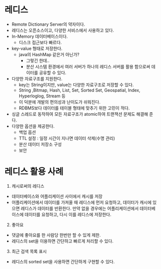 # 레디스
- Remote Dictionary Server의 약자이다.  
- 레디스는 오픈소스이고, 다양한 서비스에서 사용하고 있다.  
- In-Memory 데이터베이스이다.
  - 디스크 접근보다 빠르다.
- key-value 형태로 저장한다.
  - java의 HashMap 같은거 아닌가?
    - 그렇긴 한데..
    - 분산 시스템 환경에서 여러 서버가 하나의 레디스 서버를 활용 함으로써 데이터를 공유할 수 있다.
- 다양한 자료구조를 지원한다.
  - key는 String이지만, value는 다양한 자료구조로 저장할 수 있다.
  - String ,Bitmap, Hash, List, Set, Sorted Set, Geospatial, Index, Hyperloglog, Stream 등
  - 이 덕분에 개발의 편의성과 난이도가 쉬워진다.
  - RDBMS보다 데이터를 테이블 형태에 맞추기 위한 고민이 적다.
- 싱글 스레드로 동작하여 모든 자료구조가 atomic하여 트랜잭션 문제도 해결해 준다.
- 다양한 옵션을 제공한다.
  - 백업 옵션
  - TTL 설정 : 일정 시간이 지나면 데이터 삭제(수명 관리)
  - 분산 데이터 저장소 구성
  - 보안
 
# 레디스 활용 사례
1. 캐시로써의 레디스
  - 데이터베이스와 어플리케이션 사이에서 캐시를 저장
  - 어플리케이션에서 데이터를 가져올 때 레디스에 먼저 요청하고, 데이터가 캐시에 있으면 레디스가 데이터를 반환한다. 만약 없을 경우에는 어플리케이션에서 데이터베이스에 데이터를 요청하고, 다시 이를 레디스에 저장한다.
2. 좋아요
  - 댓글에 좋아요를 한 사람당 한번만 할 수 있게 제한.
  - 레디스의 set을 이용하면 간단하고 빠르게 처리할 수 있다.
3. 최근 검색 목록 표시
  - 레디스의 sorted set을 사용하면 간단하게 구현할 수 있다.
